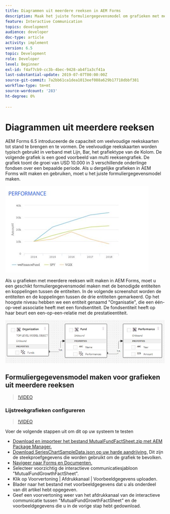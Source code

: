 ```yaml
---
title: Diagrammen uit meerdere reeksen in AEM Forms
description: Maak het juiste formuliergegevensmodel om grafieken met meerdere reeksen te maken in afdruk- en webkanaaldocumenten.
feature: Interactive Communication
topics: development
audience: developer
doc-type: article
activity: implement
version: 6.5
topic: Development
role: Developer
level: Beginner
exl-id: f4af7cb9-cc3b-4bec-9428-ab4f1a3cf41a
last-substantial-update: 2019-07-07T00:00:00Z
source-git-commit: 7a2bb61ca1dea1013eef088a629b17718dbbf381
workflow-type: tm+mt
source-wordcount: '283'
ht-degree: 0%

---
```


# Diagrammen uit meerdere reeksen

AEM Forms 6.5 introduceerde de capaciteit om veelvoudige reekskaarten tot stand te brengen en te vormen. De veelvoudige reekskaarten worden typisch gebruikt in verband met Lijn, Bar, het grafiektype van de Kolom. De volgende grafiek is een goed voorbeeld van multi reeksengrafiek. De grafiek toont de groei van USD 10.000 in 3 verschillende onderlinge fondsen over een bepaalde periode. Als u dergelijke grafieken in AEM Forms wilt maken en gebruiken, moet u het juiste formuliergegevensmodel maken.

![Diagram met meerdere reeksen](assets/seriescharts.jfif)

Als u grafieken met meerdere reeksen wilt maken in AEM Forms, moet u een geschikt formuliergegevensmodel maken met de benodigde entiteiten en koppelingen tussen de entiteiten. In de volgende screenshot worden de entiteiten en de koppelingen tussen de drie entiteiten gemarkeerd. Op het hoogste niveau hebben we een entiteit genaamd &quot;Organisatie&quot;, die een één-op-veel associatie heeft met een fondsentiteit. De fondsentiteit heeft op haar beurt een een-op-een-relatie met de prestatieentiteit.

![Formuliergegevensmodel](assets/formdatamodel.jfif)

## Formuliergegevensmodel maken voor grafieken uit meerdere reeksen

>[!VIDEO](https://video.tv.adobe.com/v/26352/quality=9)

### Lijstreekgrafieken configureren

>[!VIDEO](https://video.tv.adobe.com/v/26353?quality=9&learn=on)

Voer de volgende stappen uit om dit op uw systeem te testen

* [Download en importeer het bestand MutualFundFactSheet.zip met AEM Package Manager.](assets/mutualfundfactsheet.zip)
* [Download SeriesChartSampleData.json op uw harde aandrijving.](assets/serieschartsampledata.json) Dit zijn de steekproefgegevens die worden gebruikt om de grafiek te bevolken.
* [Navigeer naar Forms en Documenten.](http://localhost:4502/aem/forms.html/content/dam/formsanddocuments)
* Selecteer voorzichtig de interactieve communicatiesjabloon &quot;MutualFundGrowthFactSheet&quot;.
* Klik op Voorvertoning | Afdrukkanaal | Voorbeeldgegevens uploaden.
* Blader naar het bestand met voorbeeldgegevens dat u als onderdeel van dit artikel hebt opgegeven.
* Geef een voorvertoning weer van het afdrukkanaal van de interactieve communicatie tussen &quot;MutualFundGrowthFactSheet&quot; en de voorbeeldgegevens die u in de vorige stap hebt gedownload.
